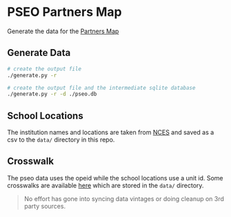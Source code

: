 # PSEO Partners Map

Generate the data for the [Partners Map](https://observablehq.com/@jodyhoonstarr/pseo-expansion)

## Generate Data

```sh
# create the output file
./generate.py -r

# create the output file and the intermediate sqlite database
./generate.py -r -d ./pseo.db
```

## School Locations

The institution names and locations are taken from [NCES](https://nces.ed.gov/programs/edge/geographic/schoollocations) and saved as a csv to the `data/` directory in this repo.

## Crosswalk

The pseo data uses the opeid while the school locations use a unit id. Some crosswalks are available [here](https://collegescorecard.ed.gov/data/) which are stored in the `data/` directory.

> No effort has gone into syncing data vintages or doing cleanup on 3rd party sources.
